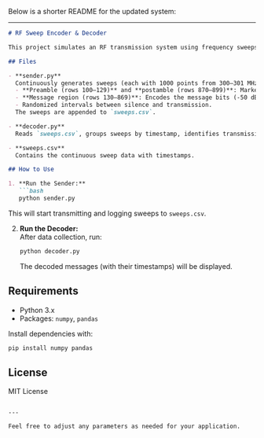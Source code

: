 Below is a shorter README for the updated system:

---

```markdown
# RF Sweep Encoder & Decoder

This project simulates an RF transmission system using frequency sweeps. The sender rotates among three sentences, sending transmissions (with clear start/stop markers) interleaved with periods of silence. The receiver reads the sweeps from a CSV, identifies transmissions, and decodes the embedded message.

## Files

- **sender.py**  
  Continuously generates sweeps (each with 1000 points from 300–301 MHz). Transmission sweeps include:
  - **Preamble (rows 100–129)** and **postamble (rows 870–899)**: Markers set to -40 dB.
  - **Message region (rows 130–869)**: Encodes the message bits (-50 dB for '1', -70 dB for '0').
  - Randomized intervals between silence and transmission.
  The sweeps are appended to `sweeps.csv`.

- **decoder.py**  
  Reads `sweeps.csv`, groups sweeps by timestamp, identifies transmissions via the preamble/postamble, and decodes the message from the message region.

- **sweeps.csv**  
  Contains the continuous sweep data with timestamps.

## How to Use

1. **Run the Sender:**  
   ```bash
   python sender.py
   ```
   This will start transmitting and logging sweeps to `sweeps.csv`.

2. **Run the Decoder:**  
   After data collection, run:
   ```bash
   python decoder.py
   ```
   The decoded messages (with their timestamps) will be displayed.

## Requirements

- Python 3.x  
- Packages: `numpy`, `pandas`

Install dependencies with:
```bash
pip install numpy pandas
```

## License

MIT License
```

---

Feel free to adjust any parameters as needed for your application.

